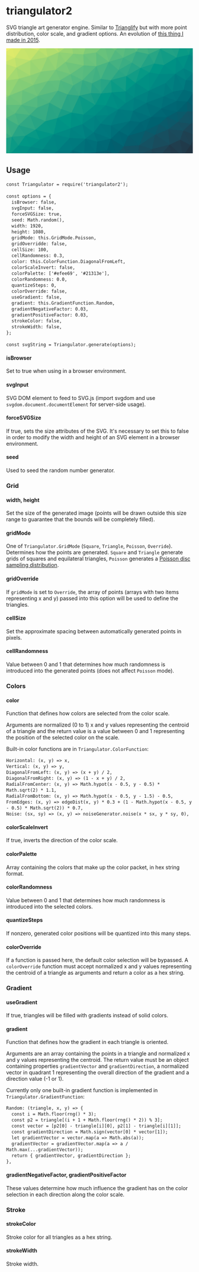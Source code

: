 # triangulator2

SVG triangle art generator engine. Similar to [Trianglify](https://github.com/qrohlf/trianglify) but with more point distribution, color scale, and gradient options. An evolution of [this thing I made in 2015](https://github.com/jackw01/Triangulator).

![](./out.png)

## Usage
```
const Triangulator = require('triangulator2');

const options = {
  isBrowser: false,
  svgInput: false,
  forceSVGSize: true,
  seed: Math.random(),
  width: 1920,
  height: 1080,
  gridMode: this.GridMode.Poisson,
  gridOverridde: false,
  cellSize: 100,
  cellRandomness: 0.3,
  color: this.ColorFunction.DiagonalFromLeft,
  colorScaleInvert: false,
  colorPalette: ['#efee69', '#21313e'],
  colorRandomness: 0.0,
  quantizeSteps: 0,
  colorOverride: false,
  useGradient: false,
  gradient: this.GradientFunction.Random,
  gradientNegativeFactor: 0.03,
  gradientPositiveFactor: 0.03,
  strokeColor: false,
  strokeWidth: false,
};

const svgString = Triangulator.generate(options);
```

#### isBrowser
Set to true when using in a browser environment.

#### svgInput
SVG DOM element to feed to SVG.js (import svgdom and use `svgdom.document.documentElement` for server-side usage).

#### forceSVGSize
If true, sets the size attributes of the SVG. It's necessary to set this to false in order to modify the width and height of an SVG element in a browser environment.

#### seed
Used to seed the random number generator.

### Grid

#### width, height
Set the size of the generated image (points will be drawn outside this size range to guarantee that the bounds will be completely filled).

#### gridMode
One of `Triangulator.GridMode` (`Square`, `Triangle`, `Poisson`, `Override`). Determines how the points are generated. `Square` and `Triangle` generate grids of squares and equilateral triangles, `Poisson` generates a [Poisson disc sampling distribution](https://www.jasondavies.com/poisson-disc/).

#### gridOverride
If `gridMode` is set to `Override`, the array of points (arrays with two items representing x and y) passed into this option will be used to define the triangles.

#### cellSize
Set the approximate spacing between automatically generated points in pixels.

#### cellRandomness
Value between 0 and 1 that determines how much randomness is introduced into the generated points (does not affect `Poisson` mode).

### Colors

#### color
Function that defines how colors are selected from the color scale.

Arguments are normalized (0 to 1) x and y values representing the centroid of a triangle and the return value is a value between 0 and 1 representing the position of the selected color on the scale.

Built-in color functions are in `Triangulator.ColorFunction`:
```
Horizontal: (x, y) => x,
Vertical: (x, y) => y,
DiagonalFromLeft: (x, y) => (x + y) / 2,
DiagonalFromRight: (x, y) => (1 - x + y) / 2,
RadialFromCenter: (x, y) => Math.hypot(x - 0.5, y - 0.5) * Math.sqrt(2) * 1.1,
RadialFromBottom: (x, y) => Math.hypot(x - 0.5, y - 1.5) - 0.5,
FromEdges: (x, y) => edgeDist(x, y) * 0.3 + (1 - Math.hypot(x - 0.5, y - 0.5) * Math.sqrt(2)) * 0.7,
Noise: (sx, sy) => (x, y) => noiseGenerator.noise(x * sx, y * sy, 0),
```

#### colorScaleInvert
If true, inverts the direction of the color scale.

#### colorPalette
Array containing the colors that make up the color packet, in hex string format.

#### colorRandomness
Value between 0 and 1 that determines how much randomness is introduced into the selected colors.

#### quantizeSteps
If nonzero, generated color positions will be quantized into this many steps.

#### colorOverride
If a function is passed here, the default color selection will be bypassed. A `colorOverride` function must accept normalized x and y values representing the centroid of a triangle as arguments and return a color as a hex string.

### Gradient

#### useGradient
If true, triangles will be filled with gradients instead of solid colors.

#### gradient
Function that defines how the gradient in each triangle is oriented.

Arguments are an array containing the points in a triangle and normalized x and y values representing the centroid. The return value must be an object containing properties `gradientVector` and `gradientDirection`, a normalized vector in quadrant 1 representing the overall direction of the gradient and a direction value (-1 or 1).

Currently only one built-in gradient function is implemented in `Triangulator.GradientFunction`:
```
Random: (triangle, x, y) => {
  const i = Math.floor(rng() * 3);
  const p2 = triangle[(i + 1 + Math.floor(rng() * 2)) % 3];
  const vector = [p2[0] - triangle[i][0], p2[1] - triangle[i][1]];
  const gradientDirection = Math.sign(vector[0] * vector[1]);
  let gradientVector = vector.map(a => Math.abs(a));
  gradientVector = gradientVector.map(a => a / Math.max(...gradientVector));
  return { gradientVector, gradientDirection };
},
```

#### gradientNegativeFactor, gradientPositiveFactor
These values determine how much influence the gradient has on the color selection in each direction along the color scale.

### Stroke

#### strokeColor
Stroke color for all triangles as a hex string.

#### strokeWidth
Stroke width.
